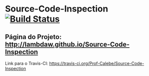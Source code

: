 Source-Code-Inspection [![Build Status](https://travis-ci.org/Prof-Calebe/Source-Code-Inspection.svg?branch=master)](https://travis-ci.org/Prof-Calebe/Source-Code-Inspection)
======================

## Página do Projeto: http://lambdaw.github.io/Source-Code-Inspection

Link para o Travis-CI: https://travis-ci.org/Prof-Calebe/Source-Code-Inspection
